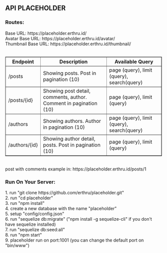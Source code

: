 <h2>API PLACEHOLDER</h2>
<h3>Routes:</h3>
<span>Base URL: https://placeholder.erthru.id/</span><br />
<span>Avatar Base URL: https://placeholder.erthru.id/avatar/</span><br />
<span>Thumbnail Base URL: https://placeholder.erthru.id/thumbnail/</span>
<br /><br />
<table border="1px solid #000000" width="900px">
    <tr>
        <th>Endpoint</th>
        <th>Description</th>
        <th>Available Query</th>
    </tr>
    <tr>
        <td>/posts</td>
        <td>Showing posts. Post in pagination (10)</td>
        <td>page (query), limit (query), search(query)</td>
    </tr>
    <tr>
        <td>/posts/{id}</td>
        <td>Showing post detail, comments, author. Comment in pagination (10)</td>
        <td>page (query), limit (query)</td>
    </tr>
    <tr>
        <td>/authors</td>
        <td>Showing authors. Author in pagination (10)</td>
        <td>page (query), limit (query), search(query)</td>
    </tr>
    <tr>
        <td>/authors/{id}</td>
        <td>Showing author detail, posts. Post in pagination (10)</td>
        <td>page (query), limit (query)</td>
    </tr>
</table>
<br />
post with comments example in: https://placeholder.erthru.id/posts/1
<br />
<h3>Run On Your Server:</h3>
<p>
    1. run "git clone https://github.com/erthru/placeholder.git"<br />
    2. run "cd placeholder"<br />
    3. run "npm install"<br />
    4. create a new database with the name "placeholder"<br />
    5. setup "config/config.json"<br />
    6. run "sequelize db:migrate" ("npm install -g sequelize-cli" if you don't have sequelize installed)<br />
    7. run "sequelize db:seed:all"<br />
    8. run "npm start"<br />
    9. placeholder run on port:1001 (you can change the default port on "bin/www")
</p>
